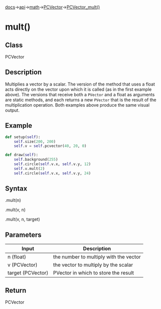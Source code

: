 [docs](/docs/)→[api](/docs/api)→[math](/docs/api/math/)→[PCVector](/docs/api/math/PCVector/PCVector.md)→[PCVector_mult()](/docs/api/math/PCVector/PCVector_mult_.md)

# mult()

## Class

PCVector

## Description

Multiplies a vector by a scalar. The version of the method that uses a float acts directly on the vector upon which it is called (as in the first example above). The versions that receive both a `PVector` and a float as arguments are static methods, and each returns a new `PVector` that is the result of the multiplication operation. Both examples above produce the same visual output.

## Example

```py
def setup(self):
    self.size(200, 200)
    self.v = self.pcvector(40, 20, 0)

def draw(self):
    self.background(255)
    self.circle(self.v.x, self.v.y, 12)
    self.v.mult(2)
    self.circle(self.v.x, self.v.y, 24)
```

## Syntax

.mult(n)

.mult(v, n)

.mult(v, n, target)

## Parameters

| Input | Description |
|-------|-------------|
| n (float) | the number to multiply with the vector |
| v (PCVector) | the vector to multiply by the scalar |
| target (PCVector) | PVector in which to store the result |

## Return

PCVector